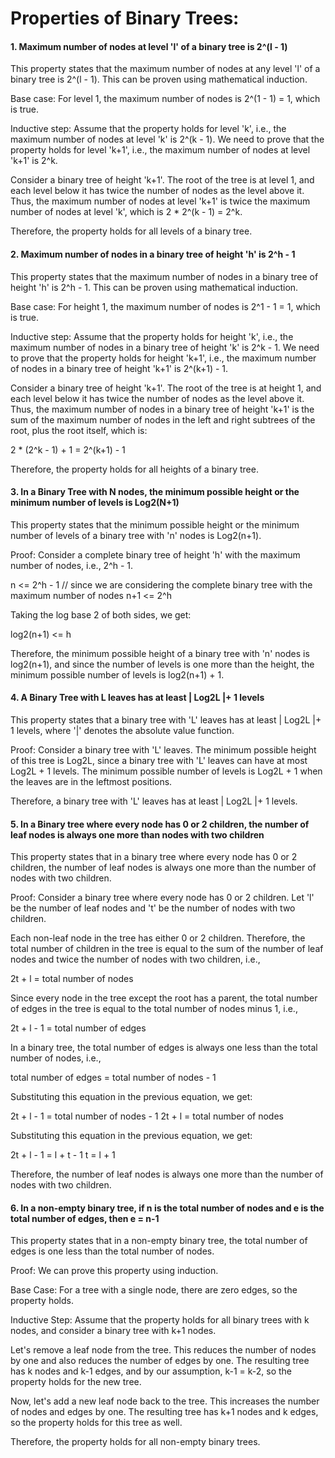 # Properties of Binary Trees:

#### 1. Maximum number of nodes at level 'l' of a binary tree is 2^(l - 1)

This property states that the maximum number of nodes at any level 'l' of a binary tree is 2^(l - 1). This can be proven using mathematical induction.

Base case: For level 1, the maximum number of nodes is 2^(1 - 1) = 1, which is true.

Inductive step: Assume that the property holds for level 'k', i.e., the maximum number of nodes at level 'k' is 2^(k - 1). We need to prove that the property holds for level 'k+1', i.e., the maximum number of nodes at level 'k+1' is 2^k.

Consider a binary tree of height 'k+1'. The root of the tree is at level 1, and each level below it has twice the number of nodes as the level above it. Thus, the maximum number of nodes at level 'k+1' is twice the maximum number of nodes at level 'k', which is 2 * 2^(k - 1) = 2^k.

Therefore, the property holds for all levels of a binary tree.

#### 2. Maximum number of nodes in a binary tree of height 'h' is 2^h - 1

This property states that the maximum number of nodes in a binary tree of height 'h' is 2^h - 1. This can be proven using mathematical induction.

Base case: For height 1, the maximum number of nodes is 2^1 - 1 = 1, which is true.

Inductive step: Assume that the property holds for height 'k', i.e., the maximum number of nodes in a binary tree of height 'k' is 2^k - 1. We need to prove that the property holds for height 'k+1', i.e., the maximum number of nodes in a binary tree of height 'k+1' is 2^(k+1) - 1.

Consider a binary tree of height 'k+1'. The root of the tree is at height 1, and each level below it has twice the number of nodes as the level above it. Thus, the maximum number of nodes in a binary tree of height 'k+1' is the sum of the maximum number of nodes in the left and right subtrees of the root, plus the root itself, which is:

2 * (2^k - 1) + 1 = 2^(k+1) - 1

Therefore, the property holds for all heights of a binary tree.

#### 3. In a Binary Tree with N nodes, the minimum possible height or the minimum number of levels is Log2(N+1)

This property states that the minimum possible height or the minimum number of levels of a binary tree with 'n' nodes is Log2(n+1). 

Proof: Consider a complete binary tree of height 'h' with the maximum number of nodes, i.e., 2^h - 1. 

n <= 2^h - 1   // since we are considering the complete binary tree with the maximum number of nodes
n+1 <= 2^h

Taking the log base 2 of both sides, we get:

log2(n+1) <= h

Therefore, the minimum possible height of a binary tree with 'n' nodes is log2(n+1), and since the number of levels is one more than the height, the minimum possible number of levels is log2(n+1) + 1.

#### 4. A Binary Tree with L leaves has at least | Log2L |+ 1   levels

This property states that a binary tree with 'L' leaves has at least | Log2L |+ 1 levels, where '|' denotes the absolute value function.

Proof: Consider a binary tree with 'L' leaves. The minimum possible height of this tree is Log2L, since a binary tree with 'L' leaves can have at most Log2L + 1 levels. The minimum possible number of levels is Log2L + 1 when the leaves are in the leftmost positions.

Therefore, a binary tree with 'L' leaves has at least | Log2L |+ 1 levels.

#### 5. In a Binary tree where every node has 0 or 2 children, the number of leaf nodes is always one more than nodes with two children

This property states that in a binary tree where every node has 0 or 2 children, the number of leaf nodes is always one more than the number of nodes with two children.

Proof: Consider a binary tree where every node has 0 or 2 children. Let 'l' be the number of leaf nodes and 't' be the number of nodes with two children. 

Each non-leaf node in the tree has either 0 or 2 children. Therefore, the total number of children in the tree is equal to the sum of the number of leaf nodes and twice the number of nodes with two children, i.e.,

2t + l = total number of nodes

Since every node in the tree except the root has a parent, the total number of edges in the tree is equal to the total number of nodes minus 1, i.e.,

2t + l - 1 = total number of edges

In a binary tree, the total number of edges is always one less than the total number of nodes, i.e.,

total number of edges = total number of nodes - 1

Substituting this equation in the previous equation, we get:

2t + l - 1 = total number of nodes - 1
2t + l = total number of nodes

Substituting this equation in the previous equation, we get:

2t + l - 1 = l + t - 1
t = l + 1

Therefore, the number of leaf nodes is always one more than the number of nodes with two children.

#### 6. In a non-empty binary tree, if n is the total number of nodes and e is the total number of edges, then e = n-1

This property states that in a non-empty binary tree, the total number of edges is one less than the total number of nodes.

Proof: We can prove this property using induction. 

Base Case: For a tree with a single node, there are zero edges, so the property holds.

Inductive Step: Assume that the property holds for all binary trees with k nodes, and consider a binary tree with k+1 nodes.

Let's remove a leaf node from the tree. This reduces the number of nodes by one and also reduces the number of edges by one. The resulting tree has k nodes and k-1 edges, and by our assumption, k-1 = k-2, so the property holds for the new tree.

Now, let's add a new leaf node back to the tree. This increases the number of nodes and edges by one. The resulting tree has k+1 nodes and k edges, so the property holds for this tree as well.

Therefore, the property holds for all non-empty binary trees.
